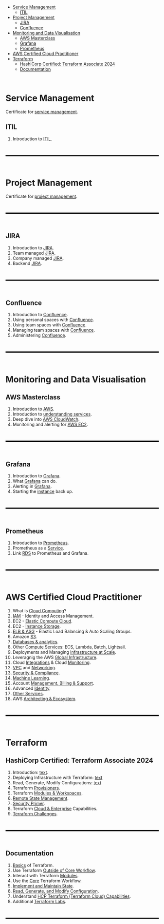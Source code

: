 - [Service Management](#service-management)
  - [ITIL](#itil)
- [Project Management](#project-management)
  - [JIRA](#jira)
  - [Confluence](#confluence)
- [Monitoring and Data Visualisation](#monitoring-and-data-visualisation)
  - [AWS Masterclass](#aws-masterclass)
  - [Grafana](#grafana)
  - [Prometheus](#prometheus)
- [AWS Certified Cloud Practitioner](#aws-certified-cloud-practitioner)
- [Terraform](#terraform)
  - [HashiCorp Certified: Terraform Associate 2024](#hashicorp-certified-terraform-associate-2024)
  - [Documentation](#documentation)


<br>

# Service Management
Certificate for [service management](service-management/certificate.md).

## ITIL
1.  Introduction to [ITIL](service-management/itil.md).

<br>

<hr style="height:4px;background:black">

<br>

# Project Management
Certificate for [project management](project-management/certificate.md).

<br>

<hr style="height:4px;background:black">

<br>

## JIRA
1. Introduction to [JIRA](project-management/jira/jira.md).
2. Team managed [JIRA](project-management/jira/jira-team-managed.md).
3. Company managed [JIRA](project-management/jira/jira-company-managed.md).
4. Backend [JIRA](project-management/jira/jira-backend.md).

<br>

<hr style="height:4px;background:black">

<br>

## Confluence
1. Introduction to [Confluence](project-management/confluence/confluence.md).
2. Using personal spaces with [Confluence](project-management/confluence/using-personal-spaces.md).
3. Using team spaces with [Confluence](project-management/confluence/using-team-spaces.md). 
4. Managing team spaces with [Confluence](project-management/confluence/managing-team-spaces.md).
5. Administering [Confluence](project-management/confluence/administering-confluence.md).

<br>

<hr style="height:4px;background:black">

<br>

# Monitoring and Data Visualisation
## AWS Masterclass
1. Introduction to [AWS](aws-masterclass/intro-to-aws.md).
2. Introduction to [understanding services](aws-masterclass/understanding-services.md).
3. Deep dive into [AWS CloudWatch](aws-masterclass/aws-cloudwatch.md). 
4. Monitoring and alerting for [AWS EC2](aws-masterclass/monitoring-and-alerting.md). 

<br>

<hr style="height:4px;background:black">

<br>

## Grafana
1. Introduction to [Grafana](grafana/intro-grafana.md).
2. What [Grafana](grafana/grafana.md) can do. 
3. Alerting in [Grafana](grafana/alerting-grafana.md). 
4. Starting the [instance](grafana-prometheus/instances-on.md) back up. 

<br>

<hr style="height:4px;background:black">

<br>

## Prometheus
1. Introduction to [Prometheus](grafana/intro-prometheus.md).
2. Prometheus as a [Service](grafana/prometheus-service.md).
3. Link [RDS](grafana/rds.md) to Prometheus and Grafana.

<br>

<hr style="height:4px;background:black">

<br>

# AWS Certified Cloud Practitioner
1. What is [Cloud Computing](aws-certified-cloud-practitioner/cloud-computing.md)? 
2. [IAM](aws-certified-cloud-practitioner/identity-access-management.md) - Identity and Access Management. 
3. EC2 - [Elastic Compute Cloud](aws-certified-cloud-practitioner/elastic-compute-cloud.md).
4. EC2 - [Instance Storage](aws-certified-cloud-practitioner/instance-storage.md).
5. [ELB & ASG](aws-certified-cloud-practitioner/elb-asg.md) - Elastic Load Balancing & Auto Scaling Groups. 
6. Amazon [S3](aws-certified-cloud-practitioner/amazon-s3.md).
7. [Databases & analytics](aws-certified-cloud-practitioner/database-analytics.md). 
8. Other [Compute Services](aws-certified-cloud-practitioner/compute-services.md): ECS, Lambda, Batch, Lightsail.
9. Deployments and Managing  [Infrastructure at Scale](aws-certified-cloud-practitioner/infrastructure-at-scale.md).
10. Leveragnig the AWS [Global Infrastructure](aws-certified-cloud-practitioner/global-infrastructure.md).
11. Cloud [Integrations](aws-certified-cloud-practitioner/integration-and-monitoring.md) & Cloud [Monitoring](aws-certified-cloud-practitioner/integration-and-monitoring.md).
12. [VPC](aws-certified-cloud-practitioner/vpc-networking.md) and [Networking](aws-certified-cloud-practitioner/vpc-networking.md).
13.  [Security & Compliance](aws-certified-cloud-practitioner/security-compliance.md). 
14. [Machine Learning](aws-certified-cloud-practitioner/machine-learning.md).
15. Account [Management, Billing & Support](aws-certified-cloud-practitioner/account-management.md).
16. Advanced [Identity](aws-certified-cloud-practitioner/advanced-identity.md).
17. [Other Services](aws-certified-cloud-practitioner/other-services.md).
18. AWS [Architecting & Ecosystem](aws-certified-cloud-practitioner/architecting-ecosystem.md).

<br>

<hr style="height:4px;background:black">

<br>

# Terraform 

## HashiCorp Certified: Terraform Associate 2024
1. Introduction: [text](terraform/hashicorp/introduction-to-terraform.md).
2. Deploying Infrastructure with Terraform: [text](terraform/hashicorp/deploy-infrastructure.md)
3. Read, Generate, Modify Configurations: [text](terraform/hashicorp/read-generate-modify.md)
4. Terraform [Provisioners](udemy-learning/terraform/hashicorp/terraform-provisioners.md).
5. Terraform [Modules & Workspaces](udemy-learning/terraform/hashicorp/modules-workspaces.md). 
6. [Remote State Management](udemy-learning/terraform/hashicorp/remote-state-management.md).
7. [Security Primer](udemy-learning/terraform/hashicorp/security-primer.md).
8. Terraform [Cloud & Enterprise](udemy-learning/terraform/hashicorp/cloud-enterprise.md) Capabilities. 
9. [Terraform Challenges](udemy-learning/terraform/hashicorp/terraform-challenges.md). 

<br>

<hr style="height:4px;background:black">

<br>

## Documentation
1. [Basics](terraform/documentation/basics-docs) of Terraform.
2. Use Terraform [Outside of Core Workflow](terraform/documentation/outside-core-workflow-docs).
3. Interact with Terraform [Modules](terraform/documentation/modules-docs).
4. Use the [Core](terraform/documentation/core-docs) Terraform Workflow.
5. [Implement and Maintain State](terraform/documentation/implement-and-maintain-state).
6. [Read, Generate, and Modify Configuration](terraform/documentation/configuration).
7. Understand [HCP Terraform (Terraform Cloud) Capabilities](terraform/documentation/hcp-capabilities).
8. Additional [Terraform Labs](terraform/documentation/tf-labs).

<br>

<hr style="height:4px;background:black">

<br>